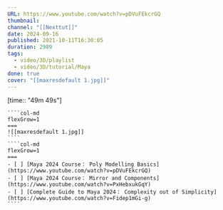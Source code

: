 ```yaml
---
URL: https://www.youtube.com/watch?v=pDVuFEkcrGQ
thumbnail: 
channel: "[[Nexttut]]"
date: 2024-09-16
published: 2021-10-11T16:30:05
duration: 2989
tags:
  - video/3D/playlist
  - video/3D/tutorial/Maya
done: true
cover: "[[maxresdefault 1.jpg]]"
---
```

[time:: "49m 49s"]
`````col
````col-md
flexGrow=1
===
![[maxresdefault 1.jpg]]
````
````col-md
flexGrow=1
===
- [ ] [Maya 2024 Course： Poly Modelling Basics](https://www.youtube.com/watch?v=pDVuFEkcrGQ)
- [ ] [Maya 2024 Course： Mirror and Components](https://www.youtube.com/watch?v=PxHebxukGqY)
- [ ] [Complete Guide to Maya 2024： Complexity out of Simplicity](https://www.youtube.com/watch?v=Fidep1mGi-g)
````
`````
